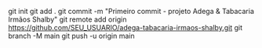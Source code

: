 git init
git add .
git commit -m "Primeiro commit - projeto Adega & Tabacaria Irmãos Shalby"
git remote add origin https://github.com/SEU_USUARIO/adega-tabacaria-irmaos-shalby.git
git branch -M main
git push -u origin main
